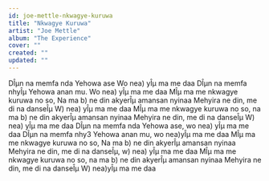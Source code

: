```yaml
---
id: joe-mettle-nkwagye-kuruwa
title: "Nkwagye Kuruwa"
artist: "Joe Mettle"
album: "The Experience"
cover: ""
created: ""
updated: ""
---
```


DÎµn na memfa nda Yehowa ase Wo nea) yÎµ ma me daa
DÎµn na memfa nhyÎµ Yehowa anan mu. Wo nea) yÎµ ma me daa MÎµ ma me nkwagye kuruwa no so, Na ma b) ne din akyerÎµ amansan nyinaa Mehyira ne din, me di na danseÎµ
W) nea) yÎµ ma me daa MÎµ ma me nkwagye kuruwa no so, na ma b) ne din akyerÎµ amansan nyinaa Mehyira ne din, me di na danseÎµ W) nea) yÎµ ma me daa DÎµn na memfa nda Yehowa ase, wo nea) yÎµ ma me daa DÎµn na memfa nhy3 Yehowa anan mu, wo nea)yÎµ ma me daa
MÎµ ma me nkwagye kuruwa no so, Na ma b) ne din akyerÎµ amansan nyinaa Mehyira ne din, me di na danseÎµ, w) nea) yÎµ ma me daa MÎµ ma me nkwagye kuruwa no so, na ma b) ne din akyerÎµ amansan nyinaa Mehyira ne din, me di na danseÎµ W) nea)yÎµ ma me daa